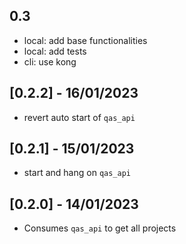 ## 0.3

- local: add base functionalities
- local: add tests
- cli: use kong

## [0.2.2] - 16/01/2023

- revert auto start of `qas_api`

## [0.2.1] - 15/01/2023

- start and hang on `qas_api`

## [0.2.0] - 14/01/2023

- Consumes `qas_api` to get all projects
